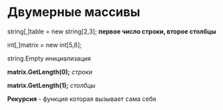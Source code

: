 # Двумерные массивы
string[,]table = new string[2,3]; **первое число строки, второе столбцы**

int[,]matrix = new int[5,8];

string.Empty инициализация

**matrix.GetLength(0);** *строки*

**matrix.GetLength(1);** *столбцы*

**Рекурсия** - функция которая вызывает сама себя

